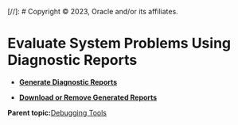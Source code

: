 [//]: # Copyright © 2023, Oracle and/or its affiliates.

# Evaluate System Problems Using Diagnostic Reports

-   **[Generate Diagnostic Reports](../topics/diag_reports_generate.md)**  

-   **[Download or Remove Generated Reports](../topics/diag_reports_rm_dwnld.md)**  


**Parent topic:**[Debugging Tools](../topics/manage_host_debugging_tools.md)

